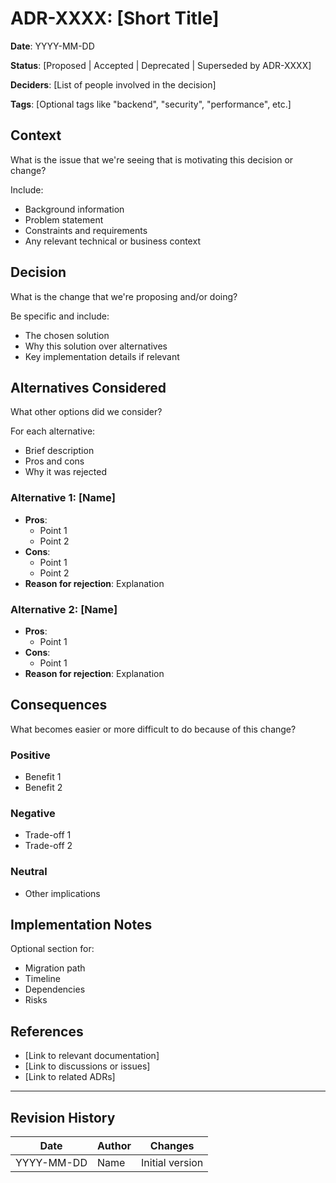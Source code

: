# ADR-XXXX: [Short Title]

**Date**: YYYY-MM-DD

**Status**: [Proposed | Accepted | Deprecated | Superseded by ADR-XXXX]

**Deciders**: [List of people involved in the decision]

**Tags**: [Optional tags like "backend", "security", "performance", etc.]

## Context

What is the issue that we're seeing that is motivating this decision or change?

Include:
- Background information
- Problem statement
- Constraints and requirements
- Any relevant technical or business context

## Decision

What is the change that we're proposing and/or doing?

Be specific and include:
- The chosen solution
- Why this solution over alternatives
- Key implementation details if relevant

## Alternatives Considered

What other options did we consider?

For each alternative:
- Brief description
- Pros and cons
- Why it was rejected

### Alternative 1: [Name]
- **Pros**:
  - Point 1
  - Point 2
- **Cons**:
  - Point 1
  - Point 2
- **Reason for rejection**: Explanation

### Alternative 2: [Name]
- **Pros**:
  - Point 1
- **Cons**:
  - Point 1
- **Reason for rejection**: Explanation

## Consequences

What becomes easier or more difficult to do because of this change?

### Positive
- Benefit 1
- Benefit 2

### Negative
- Trade-off 1
- Trade-off 2

### Neutral
- Other implications

## Implementation Notes

Optional section for:
- Migration path
- Timeline
- Dependencies
- Risks

## References

- [Link to relevant documentation]
- [Link to discussions or issues]
- [Link to related ADRs]

---

## Revision History

| Date | Author | Changes |
|------|--------|---------|
| YYYY-MM-DD | Name | Initial version |
